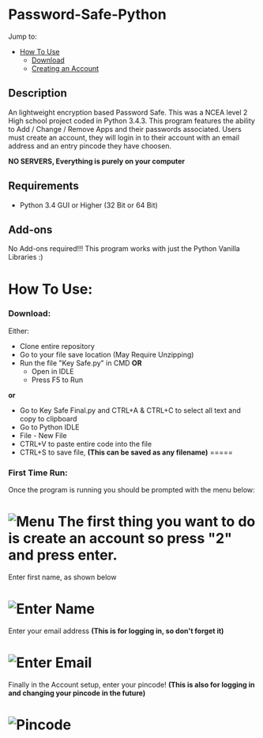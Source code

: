 # Password-Safe-Python

Jump to:
- [How To Use](#how-to-use)
    - [Download](#download)
    - [Creating an Account](#first-time-run)

## Description 
An lightweight encryption based Password Safe. This was a NCEA level 2 High school project coded in Python 3.4.3. This program features the ability to Add / Change / Remove Apps and their passwords associated. Users must create an account, they will login in to their account with an email address and an entry pincode they have choosen.

**NO SERVERS, Everything is purely on your computer**

## Requirements
 - Python 3.4 GUI or Higher (32 Bit or 64 Bit)

## Add-ons
No Add-ons required!!!
This program works with just the Python Vanilla Libraries :)

# How To Use:

### Download:
Either:
 - Clone entire repository
 - Go to your file save location (May Require Unzipping)
 - Run the file "Key Safe.py" in CMD **OR**
    - Open in IDLE
    - Press F5 to Run

**or**
 - Go to Key Safe Final.py and CTRL+A & CTRL+C to select all text and copy to clipboard
 - Go to Python IDLE
 - File - New File
 - CTRL+V to paste entire code into the file
 - CTRL+S to save file, **(This can be saved as any filename)**
=====
### First Time Run:
Once the program is running you should be prompted with the menu below:

   ![Menu](https://i.imgur.com/7Bebd8P.png)
   The first thing you want to do is create an account so press "2" and press enter.
======
Enter first name, as shown below
    
   ![Enter Name](https://i.imgur.com/TRHtQkU.png?1)
======
Enter your email address **(This is for logging in, so don't forget it)**

   ![Enter Email](https://i.imgur.com/dEOk1J7.png)
======
Finally in the Account setup, enter your pincode! **(This is also for logging in and changing your pincode in the future)**

   ![Pincode](https://i.imgur.com/cdzRSG5.png)
======
